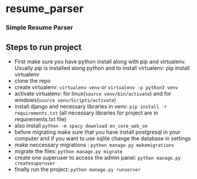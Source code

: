 # resume_parser
### Simple Resume Parser

## Steps to run project
- First make sure you have python install along with pip and virtualenv. Usually pip is installed along python and to install virtualenv: pip install virtualenv
- clone the repo 
- create virtualenv: ```virtualenv venv``` or ```virtualenv -p python3 venv```
- activate virtualenv: for linux(```source venv/bin/activate```) and for windows(```source venv/Scripts/activate```)
- install django and necessary libraries in venv: ```pip install -r requirements.txt``` (all necessary libraries for project are in requirements.txt file) 
- also install ```python -m spacy download en_core_web_sm```
- before migrating make sure that you have install postgresql in your computer and if you want to use sqlite change the database in settings
- make neccessary migrations : ```python manage.py makemigrations```
- migrate the files: ```python manage.py migrate```
- create one superuser to access the admin panel: ```python manage.py createsuperuser```
- finally run the project: ```python manage.py runserver```
